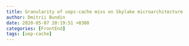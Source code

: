 ```yaml
---
title: Granularity of uops-cache miss on Skylake microarchitecture
author: Dmitrii Bundin
date: 2020-05-07 20:19:51 +0300
categories: [FrontEnd]
tags: [uop-cache]
---
```

